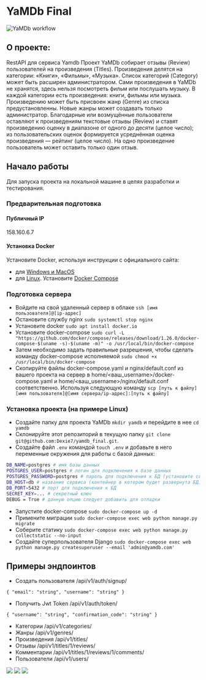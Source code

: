 # YaMDb Final
![YaMDb workflow](https://github.com/dexie7/yamdb_final/actions/workflows/yamdb_workflow.yml/badge.svg)
## О проекте:

RestAPI для сервиса Yamdb
Проект YaMDb собирает отзывы (Review) пользователей на произведения (Titles).
Произведения делятся на категории: «Книги», «Фильмы», «Музыка».
Список категорий (Category) может быть расширен администратором.
Сами произведения в YaMDb не хранятся, здесь нельзя посмотреть фильм или послушать музыку.
В каждой категории есть произведения: книги, фильмы или музыка.
Произведению может быть присвоен жанр (Genre) из списка предустановленны.
Новые жанры может создавать только администратор.
Благодарные или возмущённые пользователи оставляют к произведениям текстовые отзывы (Review) и
ставят произведению оценку в диапазоне от одного до десяти (целое число);
из пользовательских оценок формируется усреднённая оценка произведения — рейтинг (целое число).
На одно произведение пользователь может оставить только один отзыв.
## Начало работы

Для запуска проекта на локальной машине в целях разработки и тестирования.

### Предварительная подготовка

#### Публичный IP
158.160.6.7

#### Установка Docker
Установите Docker, используя инструкции с официального сайта:
- для [Windows и MacOS](https://www.docker.com/products/docker-desktop) 
- для [Linux](https://docs.docker.com/engine/install/ubuntu/). Установите [Docker Compose](https://docs.docker.com/compose/install/)

### Подготовка сервера

- Войдите на свой удаленный сервер в облаке `ssh [имя пользователя]@[ip-адрес]`
- Остановите службу nginx `sudo systemctl stop nginx`
- Установите docker `sudo apt install docker.io`
- Установите docker-compose `sudo curl -L "https://github.com/docker/compose/releases/download/1.26.0/docker-compose-$(uname -s)-$(uname -m)" -o /usr/local/bin/docker-compose`
- Затем необходимо задать правильные разрешения, чтобы сделать команду docker-compose исполняемой `sudo chmod +x /usr/local/bin/docker-compose` 
- Скопируйте файлы docker-compose.yaml и nginx/default.conf из вашего проекта на сервер в home/<ваш_username>/docker-compose.yaml и home/<ваш_username>/nginx/default.conf соответственно. Используя следующую команду `scp [путь к файлу] [имя пользователя]@[имя сервера/ip-адрес]:[путь к файлу]`

### Установка проекта (на примере Linux)

- Создайте папку для проекта YaMDb `mkdir yamdb` и перейдите в нее `cd yamdb`
- Склонируйте этот репозиторий в текущую папку `git clone git@github.com:Dexie7/yamdb_final.git`.
- Создайте файл `.env` командой `touch .env` и добавьте в него переменные окружения для работы с базой данных:
```sh
DB_NAME=postgres # имя базы данных
POSTGRES_USER=postgres # логин для подключения к базе данных
POSTGRES_PASSWORD=postgres # пароль для подключения к БД (установите свой)
DB_HOST=db # название сервиса (контейнер в котором будет развернута БД)
DB_PORT=5432 # порт для подключения к БД
SECRET_KEY=... # секретный ключ
DEBUG = True # данную опцию следует добавить для отладки
```
- Запустите docker-compose `sudo docker-compose up -d` 
- Примените миграции `sudo docker-compose exec web python manage.py migrate`
- Соберите статику `sudo docker-compose exec web python manage.py collectstatic --no-input`
- Создайте суперпользователя Django `sudo docker-compose exec web python manage.py createsuperuser --email 'admin@yamdb.com'`
## Примеры эндпоинтов
- Создать пользователя        /api/v1/auth/signup/
```
{ "email": "string", "username": "string" }
```
- Получить Jwt Token      /api/v1/auth/token/
```
{ "username": "string", "confirmation_code": "string" }
```
- Категории      /api/v1/categories/
- Жанры         /api/v1/genres/
- Произведения         /api/v1/titles/
- Отзывы        /api/v1/titles/1/reviews/
- Комментарии       /api/v1/titles/1/reviews/1/comments/
- Пользователи          /api/v1/users/


![](https://img.shields.io/pypi/pyversions/p5?logo=python&logoColor=yellow&style=for-the-badge)
![](https://img.shields.io/badge/Django-2.2.16-blue)
![](https://img.shields.io/badge/DRF-3.12.4-lightblue)